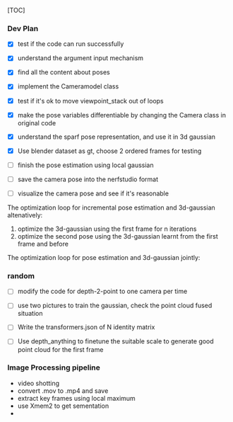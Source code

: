 [TOC]

### Dev Plan

- [x] test if the code can run successfully
- [x] understand the argument input mechanism
- [x] find all the content about poses
- [x] implement the Cameramodel class
- [x] test if it's ok to move viewpoint_stack out of loops
- [x] make the pose variables differentiable by changing the Camera class in original code
- [x]  understand the sparf pose representation, and use it in 3d gaussian
- [x] Use blender dataset as gt, choose 2 ordered frames for testing 
- [ ] finish the pose estimation using local gaussian
- [ ] save the camera pose into the nerfstudio format
- [ ] visualize the camera pose and see if it's reasonable



 The optimization loop for incremental pose estimation and 3d-gaussian altenatively:

1. optimize the 3d-gaussian using the first frame for n iterations
2. optimize the second pose using the 3d-gaussian learnt from the first frame and before

The optimization loop for pose estimation and 3d-gaussian jointly:



### random

- [ ] modify the code for depth-2-point to one camera per time
- [ ] use two pictures to train the gaussian, check the point cloud fused situation
- [ ] Write the transformers.json of N identity matrix
- [ ] Use depth_anything to finetune the suitable scale to generate good point cloud for the first frame



### Image Processing pipeline

* video shotting
* convert .mov to .mp4 and save
* extract key frames using local maximum
* use Xmem2 to get sementation
* 
